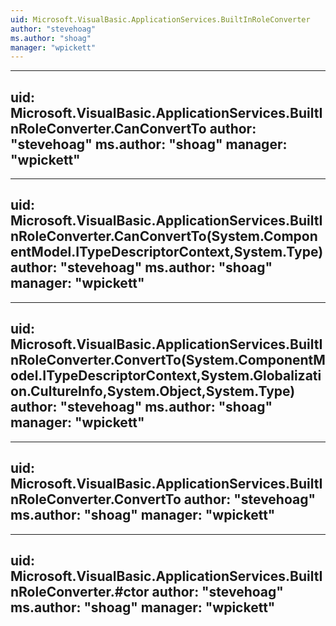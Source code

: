 ```yaml
---
uid: Microsoft.VisualBasic.ApplicationServices.BuiltInRoleConverter
author: "stevehoag"
ms.author: "shoag"
manager: "wpickett"
---
```


---
uid: Microsoft.VisualBasic.ApplicationServices.BuiltInRoleConverter.CanConvertTo
author: "stevehoag"
ms.author: "shoag"
manager: "wpickett"
---

---
uid: Microsoft.VisualBasic.ApplicationServices.BuiltInRoleConverter.CanConvertTo(System.ComponentModel.ITypeDescriptorContext,System.Type)
author: "stevehoag"
ms.author: "shoag"
manager: "wpickett"
---

---
uid: Microsoft.VisualBasic.ApplicationServices.BuiltInRoleConverter.ConvertTo(System.ComponentModel.ITypeDescriptorContext,System.Globalization.CultureInfo,System.Object,System.Type)
author: "stevehoag"
ms.author: "shoag"
manager: "wpickett"
---

---
uid: Microsoft.VisualBasic.ApplicationServices.BuiltInRoleConverter.ConvertTo
author: "stevehoag"
ms.author: "shoag"
manager: "wpickett"
---

---
uid: Microsoft.VisualBasic.ApplicationServices.BuiltInRoleConverter.#ctor
author: "stevehoag"
ms.author: "shoag"
manager: "wpickett"
---
